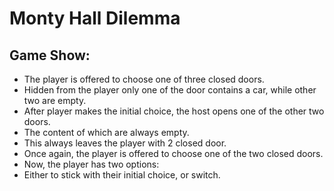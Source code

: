 # Monty Hall Dilemma

## Game Show:
* The player is offered to choose one of three closed doors.
* Hidden from the player only one of the door contains a car, while other two are empty.
* After player makes the initial choice, the host opens one of the other two doors.
* The content of which are always empty.
* This always leaves the player with 2 closed door.
* Once again, the player is offered to choose one of the two closed doors.
* Now, the player has two options:
* Either to stick with their initial choice, or switch.


  
  
  

